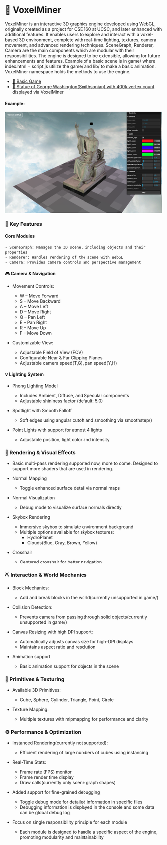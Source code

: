 # 💎 VoxelMiner
VoxelMiner is an interactive 3D graphics engine developed using WebGL, originally created as a project for CSE 160 at UCSC, and later enhanced with additional features. It enables users to explore and interact with a voxel-based 3D environment, complete with real-time lighting, textures, camera movement, and advanced rendering techniques. SceneGraph, Renderer, Camera are the main components which are modular with their responsibilities. The engine is designed to be extensible, allowing for future enhancements and features.
Example of a basic scene is in game/ where index.html + script.js utilize the game/ and lib/ to make a basic animation. VoxelMiner namespace holds the methods to use the engine.

- [🔗 Basic Game](https://ashwanirathee.com/VoxelMiner/example/basic)
- [🔗 Statue of George Washington(Smithsonian) with 400k vertex count](https://ashwanirathee.com/VoxelMiner/example/scan) displayed via VoxelMiner

#### Example:
<img src="./assets/george_washington.png" width="800" />

### 🚀 Key Features
#### Core Modules
    - SceneGraph: Manages the 3D scene, including objects and their properties
    - Renderer: Handles rendering of the scene with WebGL
    - Camera: Provides camera controls and perspective management

#### 🎮 Camera & Navigation
- Movement Controls:
    - W – Move Forward
    - S – Move Backward
    - A – Move Left
    - D – Move Right
    - Q – Pan Left
    - E – Pan Right
    - R – Move Up
    - F – Move Down
    
- Customizable View:
    - Adjustable Field of View (FOV)
    - Configurable Near & Far Clipping Planes
    - Adjustable camera speed(T,G), pan speed(Y,H)


#### 💡 Lighting System
- Phong Lighting Model
    - Includes Ambient, Diffuse, and Specular components
    - Adjustable shininess factor (default: 5.0)

- Spotlight with Smooth Falloff
    - Soft edges using angular cutoff and smoothing via smoothstep()

- Point Lights with support for atmost 4 lights
    - Adjustable position, light color and intensity

### 🌟 Rendering & Visual Effects
- Basic multi-pass rendering supported now, more to come. Designed to support more shaders that are used in rendering. 

- Normal Mapping
    - Toggle enhanced surface detail via normal maps
- Normal Visualization
    - Debug mode to visualize surface normals directly

- Skybox Rendering
    - Immersive skybox to simulate environment background
    - Multiple options available for skybox textures: 
        - HydroPlanet
        - Clouds(Blue, Gray, Brown, Yellow)

- Crosshair
    - Centered crosshair for better navigation

### ⛏️ Interaction & World Mechanics
- Block Mechanics:
    - Add and break blocks in the world(currently unsupported in game/)

- Collision Detection:
    - Prevents camera from passing through solid objects(currently unsupported in game/)

- Canvas Resizing with high DPI support:
    - Automatically adjusts canvas size for high-DPI displays
    - Maintains aspect ratio and resolution

- Animation support
    - Basic animation support for objects in the scene

### 🧱 Primitives & Texturing
- Available 3D Primitives:
    - Cube, Sphere, Cylinder, Triangle, Point, Circle

- Texture Mapping:
    - Multiple textures with mipmapping for performance and clarity

### ⚙️ Performance & Optimization
- Instanced Rendering(currently not supported):
    - Efficient rendering of large numbers of cubes using instancing

- Real-Time Stats:
    - Frame rate (FPS) monitor
    - Frame render time display
    - Draw calls(currently only scene graph shapes)

- Added support for fine-grained debugging
    - Toggle debug mode for detailed information in specific files
    - Debugging information is displayed in the console and some data can be global debug log

- Focus on single responsibility principle for each module
    - Each module is designed to handle a specific aspect of the engine, promoting modularity and maintainability
